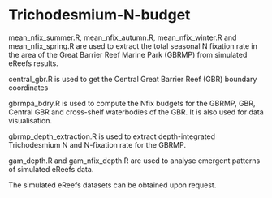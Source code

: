 # Trichodesmium-N-budget

mean_nfix_summer.R, mean_nfix_autumn.R, mean_nfix_winter.R and mean_nfix_spring.R are used to extract the total seasonal N fixation rate in the area of 
the Great Barrier Reef Marine Park (GBRMP) from simulated eReefs results.

central_gbr.R is used to get the Central Great Barrier Reef (GBR) boundary coordinates

gbrmpa_bdry.R is used to compute the Nfix budgets for the GBRMP, GBR, Central GBR and cross-shelf waterbodies of the GBR. It is also used for data 
visualisation.

gbrmp_depth_extraction.R is used to extract depth-integrated Trichodesmium N and N-fixation rate for the GBRMP.

gam_depth.R and gam_nfix_depth.R are used to analyse emergent patterns of simulated eReefs data.

The simulated eReefs datasets can be obtained upon request.  